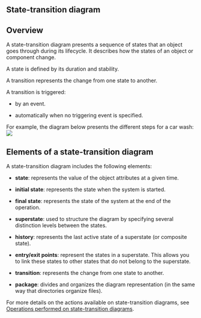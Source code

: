 


## State-transition diagram 
			



<a name="NOTE1"></a>
<a name="NOTE1_1"></a>


## Overview
<a name="overview_ELTTEXTE000094"></a>
A state-transition diagram presents a sequence of states that an object goes through during its lifecycle. It describes how the states of an object or component change.

A state is defined by its duration and stability.

A transition represents the change from one state to another.

A transition is triggered:

- by an event.

- automatically when no triggering event is specified.




For example, the diagram below presents the different steps for a car wash:
![](https://doc.pcsoft.fr/en-US/images/image.awp?langid=3&name=P4_UML_Diagramme_etat_transition%20-%20HC%20N%B0001.gif)


<a name="NOTE2"></a>
<a name="NOTE2_1"></a>


## Elements of a state-transition diagram
<a name="elements_statetransition_diagram_ELTTEXTE000118"></a>
A state-transition diagram includes the following elements:

- **state**: represents the value of the object attributes at a given time.

- **initial state**: represents the state when the system is started.

- **final state**: represents the state of the system at the end of the operation.

- **superstate**: used to structure the diagram by specifying several distinction levels between the states.

- **history**: represents the last active state of a superstate (or composite state).

- **entry/exit points**: represent the states in a superstate. This allows you to link these states to other states that do not belong to the superstate.

- **transition**: represents the change from one state to another.

- **package**: divides and organizes the diagram representation (in the same way that directories organize files).


For more details on the actions available on state-transition diagrams, see [Operations performed on state-transition diagrams](../Editeurs/2035014.md).



